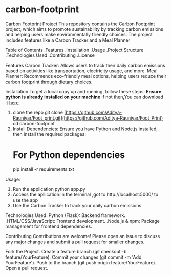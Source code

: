 # carbon-footprint
Carbon Footprint Project
This repository contains the Carbon Footprint project, which aims to promote sustainability by tracking carbon emissions and helping users make environmentally friendly choices. The project includes features like a Carbon Tracker and a Meal Planner

Table of Contents
 .Features
 .Installation
 .Usage
 .Project Structure
 .Technologies Used
 .Contributing
 .License

Features
 Carbon Tracker: Allows users to track their daily carbon emissions based on activities like transportation, electricity usage, and more.
 Meal Planner: Recommends eco-friendly meal options, helping users reduce their carbon footprint through dietary choices.

Installation
To get a local copy up and running, follow these steps:
**Ensure python is already installed  on your machine**
if not then,You can download it [here](https://www.python.org/downloads/).

1. clone the repo
   git clone [https://github.com/Aditya-Rauniyar/Foot_print.git](https://github.com/Aditya-Rauniyar/Foot_Print)
   cd carbon-footprint
2. Install Dependencies: Ensure you have Python and Node.js installed, then install the required packages:
   # For Python dependencies
   pip install -r requirements.txt

Usage:
1. Run the application
   python app.py
2. Access the apllication:In the terminal ,got to
   http://localhost:5000/ to use the app
3. Use the Carbon Tracker to track your daily carbon emissions

Technologies Used
 .Python (Flask): Backend framework.
 .HTML/CSS/JavaScript: Frontend development.
 .Node.js & npm: Package management for frontend dependencies.

Contributing
Contributions are welcome! Please open an issue to discuss any major changes and submit a pull request for smaller changes.

Fork the Project.
Create a feature branch (git checkout -b feature/YourFeature).
Commit your changes (git commit -m 'Add YourFeature').
Push to the branch (git push origin feature/YourFeature).
Open a pull request.
